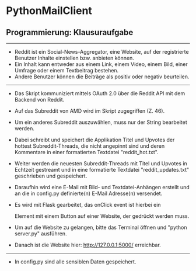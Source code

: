 # PythonMailClient
## Programmierung: Klausuraufgabe
-----------------------------------------------------------------------------------------------------------------------------------------------------------------------------------
- Reddit ist ein Social-News-Aggregator, eine Website, auf der registrierte Benutzer Inhalte einstellen bzw. anbieten können. 
- Ein Inhalt kann entweder aus einem Link, einem Video, einem Bild, einer Umfrage oder einem Textbeitrag bestehen. 
- Andere Benutzer können die Beiträge als positiv oder negativ beurteilen.
-----------------------------------------------------------------------------------------------------------------------------------------------------------------------------------
- Das Skript kommuniziert mittels OAuth 2.0 über die Reddit API mit dem Backend von Reddit. 
- Auf das Subreddit von AMD wird im Skript zugegriffen (Z. 46). 
- Um ein anderes Subreddit auszuwählen, muss nur der String bearbeitet werden. 
- Dabei schreibt und speichert die Applikation Titel und Upvotes der hottest Subreddit-Threads, die nicht angepinnt sind und deren Kommentare in einer formatierten Textdatei "reddit_hot.txt".
- Weiter werden die neuesten Subreddit-Threads mit Titel und Upvotes in Echtzeit gestreamt und in eine formatierte Textdatei "reddit_updates.txt" geschrieben und gespeichert.
- Daraufhin wird eine E-Mail mit Bild- und Textdatei-Anhängen erstellt und an die in config.py definierte(n) E-Mail Adresse(n) versendet.

- Es wird mit Flask gearbeitet, das onClick event ist hierbei ein <form> Element mit einem Button auf einer Website, der gedrückt werden muss.
- Um auf die Website zu gelangen, bitte das Terminal öffnen und "python server.py" ausführen.
- Danach ist die Website hier: http://127.0.0.1:5000/ erreichbar.
-----------------------------------------------------------------------------------------------------------------------------------------------------------------------------------
- In config.py sind alle sensiblen Daten gespeichert.
